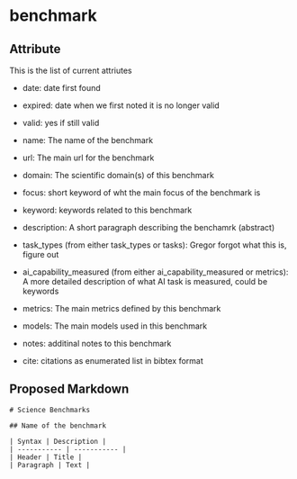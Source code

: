 # benchmark


## Attribute

This is the list of current attriutes

* date: date first found

* expired: date when we first noted it is no longer valid

* valid: yes if still valid

* name: The name of the benchmark

* url: The main url for the benchmark

* domain: The scientific domain(s) of this benchmark

* focus: short keyword of wht the main focus of the benchmark is

* keyword: keywords related to this benchmark

* description: A short paragraph describing the benchamrk (abstract)

* task_types (from either task_types or tasks): Gregor forgot what
  this is, figure out

* ai_capability_measured (from either ai_capability_measured or
  metrics): A more detailed description of what AI task is measured,
  could be keywords

* metrics: The main metrics defined by this benchmark

* models: The main models used in this benchmark

* notes: additinal notes to this benchmark

* cite: citations as enumerated list in bibtex format


## Proposed Markdown


```
# Science Benchmarks

## Name of the benchmark

| Syntax | Description |
| ----------- | ----------- |
| Header | Title |
| Paragraph | Text |


```
